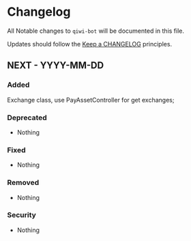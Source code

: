 # Changelog

All Notable changes to `qiwi-bot` will be documented in this file.

Updates should follow the [Keep a CHANGELOG](http://keepachangelog.com/) principles.

## NEXT - YYYY-MM-DD

### Added
Exchange class, use PayAssetController for get exchanges;

### Deprecated
- Nothing

### Fixed
- Nothing

### Removed
- Nothing

### Security
- Nothing
